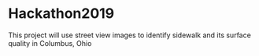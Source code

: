 # Hackathon2019
This project will use street view images to identify sidewalk and its surface quality in Columbus, Ohio
